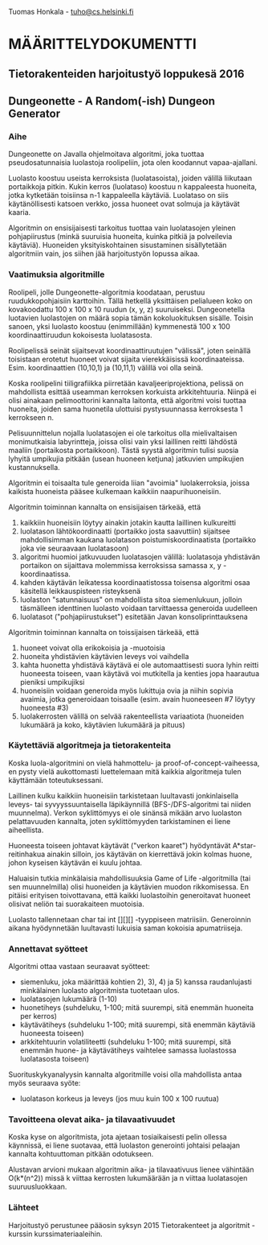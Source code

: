 Tuomas Honkala - tuho@cs.helsinki.fi

MÄÄRITTELYDOKUMENTTI
====================
Tietorakenteiden harjoitustyö loppukesä 2016
--------------------------------------------
Dungeonette - A Random(-ish) Dungeon Generator
----------------------------------------------




### Aihe

Dungeonette on Javalla ohjelmoitava algoritmi, joka tuottaa pseudosatunnaisia luolastoja roolipeliin, jota olen koodannut vapaa-ajallani.

Luolasto koostuu useista kerroksista (luolatasoista), joiden välillä liikutaan portaikkoja pitkin. Kukin kerros (luolataso) koostuu n kappaleesta huoneita, jotka kytketään toisiinsa n-1 kappaleella käytäviä. Luolataso on siis käytänöllisesti katsoen verkko, jossa huoneet ovat solmuja ja käytävät kaaria.

Algoritmin on ensisijaisesti tarkoitus tuottaa vain luolatasojen yleinen pohjapiirustus (minkä suuruisia huoneita, kuinka pitkiä ja polveilevia käytäviä). Huoneiden yksityiskohtainen sisustaminen sisällytetään algoritmiin vain, jos siihen jää harjoitustyön lopussa aikaa.



### Vaatimuksia algoritmille 

Roolipeli, jolle Dungeonette-algoritmia koodataan, perustuu ruudukkopohjaisiin karttoihin. Tällä hetkellä yksittäisen pelialueen koko on kovakoodattu 100 x 100 x 10 ruudun (x, y, z) suuruiseksi. Dungeonetella luotavien luolastojen on määrä sopia tämän kokoluokituksen sisälle. Toisin sanoen, yksi luolasto koostuu (enimmillään) kymmenestä 100 x 100 koordinaattiruudun kokoisesta luolatasosta.

Roolipelissä seinät sijaitsevat koordinaattiruutujen "välissä", joten seinällä toisistaan erotetut huoneet voivat sijaita vierekkäisissä koordinaateissa. Esim. koordinaattien (10,10,1) ja (10,11,1) välillä voi olla seinä.

Koska roolipelini tiiligrafiikka piirretään kavaljeeriprojektiona, pelissä on mahdollista esittää useamman kerroksen korkuista arkkitehtuuria. Niinpä ei olisi ainakaan pelimoottorini kannalta laitonta, että algoritmi voisi tuottaa huoneita, joiden sama huonetila ulottuisi pystysuunnassa kerroksesta 1 kerrokseen n. 

Pelisuunnittelun nojalla luolatasojen ei ole tarkoitus olla mielivaltaisen monimutkaisia labyrintteja, joissa olisi vain yksi laillinen reitti lähdöstä maaliin (portaikosta portaikkoon). Tästä syystä algoritmin tulisi suosia lyhyitä umpikujia pitkään (usean huoneen ketjuna) jatkuvien umpikujien kustannuksella.

Algoritmin ei toisaalta tule generoida liian "avoimia" luolakerroksia, joissa kaikista huoneista pääsee kulkemaan kaikkiin naapurihuoneisiin.

Algoritmin toiminnan kannalta on ensisijaisen tärkeää, että 

1. kaikkiin huoneisiin löytyy ainakin jotakin kautta laillinen kulkureitti
2. luolatason lähtökoordinaatti (portaikko josta saavuttiin) sijaitsee mahdollisimman kaukana luolatason poistumiskoordinaatista (portaikko joka vie seuraavaan luolatasoon)
3. algoritmi huomioi jatkuvuuden luolatasojen välillä: luolatasoja yhdistävän portaikon on sijaittava molemmissa kerroksissa samassa x, y -koordinaatissa.
4. kahden käytävän leikatessa koordinaatistossa toisensa algoritmi osaa käsitellä leikkauspisteen risteyksenä
5. luolaston "satunnaisuus" on mahdollista sitoa siemenlukuun, jolloin täsmälleen identtinen luolasto voidaan tarvittaessa generoida uudelleen
6. luolatasot ("pohjapiirustukset") esitetään Javan konsoliprinttauksena

Algoritmin toiminnan kannalta on toissijaisen tärkeää, että

1. huoneet voivat olla erikokoisia ja -muotoisia
2. huoneita yhdistävien käytävien leveys voi vaihdella
3. kahta huonetta yhdistävä käytävä ei ole automaattisesti suora lyhin reitti huoneesta toiseen, vaan käytävä voi mutkitella ja kenties jopa haarautua pieniksi umpikujiksi
4. huoneisiin voidaan generoida myös lukittuja ovia ja niihin sopivia avaimia, jotka generoidaan toisaalle (esim. avain huoneeseen #7 löytyy huoneesta #3)
5. luolakerrosten välillä on selvää rakenteellista variaatiota (huoneiden lukumäärä ja koko, käytävien lukumäärä ja pituus)


### Käytettäviä algoritmeja ja tietorakenteita

Koska luola-algoritmini on vielä hahmottelu- ja proof-of-concept-vaiheessa, en pysty vielä aukottomasti luettelemaan mitä kaikkia algoritmeja tulen käyttämään toteutuksessani. 

Laillinen kulku kaikkiin huoneisiin tarkistetaan luultavasti jonkinlaisella leveys- tai syvyyssuuntaisella läpikäynnillä (BFS-/DFS-algoritmi tai niiden muunnelma). Verkon syklittömyys ei ole sinänsä mikään arvo luolaston pelattavuuden kannalta, joten syklittömyyden tarkistaminen ei liene aiheellista.

Huoneesta toiseen johtavat käytävät ("verkon kaaret") hyödyntävät A*star-reitinhakua ainakin silloin, jos käytävän on kierrettävä jokin kolmas huone, johon kyseisen käytävän ei kuulu johtaa. 

Haluaisin tutkia minkälaisia mahdollisuuksia Game of Life -algoritmilla (tai sen muunnelmilla) olisi huoneiden ja käytävien muodon rikkomisessa. En pitäisi erityisen toivottavana, että kaikki luolastoihin generoitavat huoneet olisivat neliön tai suorakaiteen muotoisia.

Luolasto tallennetaan char tai int [][][] -tyyppiseen matriisiin. Generoinnin aikana hyödynnetään luultavasti lukuisia saman kokoisia apumatriiseja.



### Annettavat syötteet

Algoritmi ottaa vastaan seuraavat syötteet:

+ siemenluku, joka määrittää kohtien 2), 3), 4) ja 5) kanssa raudanlujasti minkälainen luolasto algoritmista tuotetaan ulos. 
+ luolatasojen lukumäärä (1-10)
+ huonetiheys (suhdeluku, 1-100; mitä suurempi, sitä enemmän huoneita per kerros)
+ käytävätiheys (suhdeluku 1-100; mitä suurempi, sitä enemmän käytäviä huoneesta toiseen)
+ arkkitehtuurin volatiliteetti (suhdeluku 1-100; mitä suurempi, sitä enemmän huone- ja käytävätiheys vaihtelee samassa luolastossa luolatasosta toiseen)

Suorituskykyanalyysin kannalta algoritmille voisi olla mahdollista antaa myös seuraava syöte:

+ luolatason korkeus ja leveys (jos muu kuin 100 x 100 ruutua)



### Tavoitteena olevat aika- ja tilavaativuudet

Koska kyse on algoritmista, jota ajetaan tosiaikaisesti pelin ollessa käynnissä, ei liene suotavaa, että luolaston generointi johtaisi pelaajan kannalta kohtuuttoman pitkään odotukseen.

Alustavan arvioni mukaan algoritmin aika- ja tilavaativuus lienee vähintään O(k*(n^2)) missä k viittaa kerrosten lukumäärään ja n viittaa luolatasojen suuruusluokkaan.


### Lähteet

Harjoitustyö perustunee pääosin syksyn 2015 Tietorakenteet ja algoritmit -kurssin kurssimateriaaleihin.
